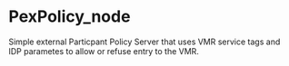 # PexPolicy_node

Simple external Particpant Policy Server that uses VMR service tags and IDP parametes to allow or refuse entry to the VMR.

